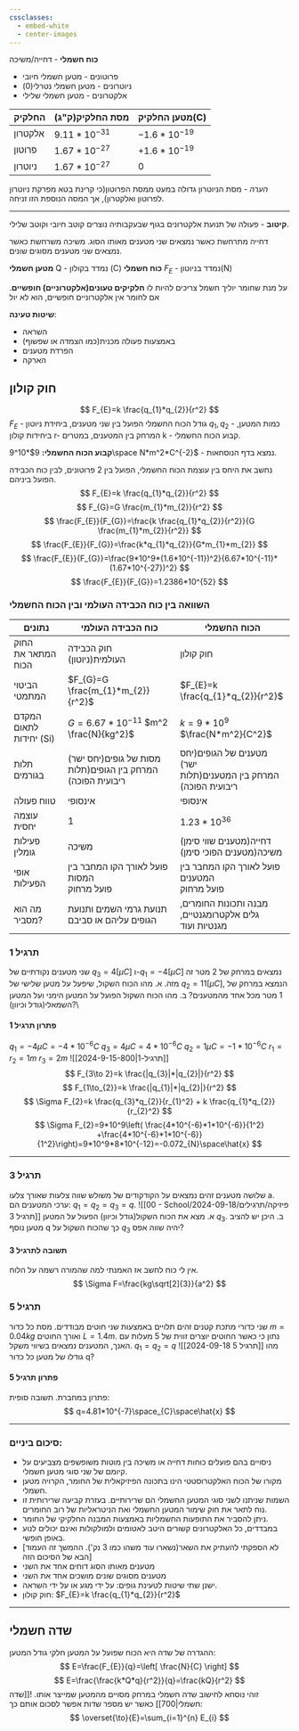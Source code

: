 ```yaml
---
cssclasses:
  - embed-white
  - center-images
---
```

**כוח חשמלי** - דחייה/משיכה
* פרוטונים - מטען חשמלי חיובי
* ניוטרונים - מטען חשמלי נטרלי(0)
* אלקטרונים - מטען חשמלי שלילי

| **החלקיק** | **מסת החלקיק(ק"ג)** | **מטען החלקיק(C)** |
| ---------- | ------------------- | ------------------ |
| אלקטרון    | $9.11*10^{-31}$     | $-1.6*10^{-19}$    |
| פרוטון     | $1.67*10^{-27}$     | $+1.6*10^{-19}$    |
| ניוטרון    | $1.67*10^{-27}$     | 0                  |
*הערה* - מסת הניוטרון גדולה במעט ממסת הפרוטון(כי קרינת בטא מפרקת ניוטרון לפרוטון ואלקטרון), אך המסה הנוספת הזו זניחה.
***
**קיטוב** - פעולה של תנועת אלקטרונים  בגוף שבעקבותיה נוצרים קוטב חיובי וקוטב שלילי.

דחייה מתרחשת כאשר נמצאים שני מטענים מאותו הסוג.
משיכה משרחשת כאשר נמצאים שני מטענים מסוגים שונים.

**מטען חשמלי** Q - נמדד בקולון (C)
**כוח חשמלי** $F_{E}$ - נמדד בניוטון(N)

על מנת שחומר יוליך חשמל צריכים להיות לו **חלקיקים טעונים(אלקטרוניים) חופשיים**.
אם לחומר אין אלקטרוניים חופשיים, הוא לא יול

**שיטות טעינה**:
* השראה
* באמצעות פעולה מכנית(כמו הצמדה או שפשוף)
* הפרדת מטענים
* הארקה

## חוק קולון
$$
F_{E}=k \frac{q_{1}*q_{2}}{r^2}
$$
$F_{E}$ - גודל הכוח החשמלי הפועל בין שני מטענים, ביחידת ניוטון
$q_{1},q_{2}$ - כמות המטען, ביחידות קולון
r- המרחק בין המטענים, במטרים
k - קבוע הכוח החשמלי.

**קבוע הכוח החשמלי:** $9*10^9\space N*m^2*C^{-2}$ - נמצא בדף הנוסחאות.

נחשב את היחס בין עוצמת הכוח החשמלי, הפועל בין 2 פרוטונים, לבין כוח הכבידה הפועל ביניהם.
$$
F_{E}=k \frac{q_{1}*q_{2}}{r^2}
$$
$$
F_{G}=G \frac{m_{1}*m_{2}}{r^2}
$$
$$
\frac{F_{E}}{F_{G}}=\frac{k \frac{q_{1}*q_{2}}{r^2}}{G \frac{m_{1}*m_{2}}{r^2}}
$$
$$
\frac{F_{E}}{F_{G}}=\frac{k*q_{1}*q_{2}}{G*m_{1}*m_{2}}
$$
$$
\frac{F_{E}}{F_{G}}=\frac{9*10^9*(1.6*10^{-11})^2}{6.67*10^{-11}*(1.67*10^{-27})^2}
$$
$$
\frac{F_{E}}{F_{G}}=1.2386*10^{52}
$$

### השוואה בין כוח הכבידה העולמי ובין הכוח החשמלי

| נתונים                  | כוח הכבידה העולמי                                              | הכוח החשמלי                                                        |
| ----------------------- | -------------------------------------------------------------- | ------------------------------------------------------------------ |
| החוק המתאר את הכוח      | חוק הכבידה העולמית(ניוטון)                                     | חוק קולון                                                          |
| הביטוי המתמטי           | $F_{G}=G \frac{m_{1}*m_{2}}{r^2}$                              | $F_{E}=k \frac{q_{1}*q_{2}}{r^2}$                                  |
| המקדם לתאום יחידות (Si) | $G=6.67*10^{-11}$ $m^2 \frac{N}{kg^2}$                         | $k=9*10^9$ $\frac{N*m^2}{C^2}$                                     |
| תלות בגורמים            | מסות של גופים(יחס ישר)<br>המרחק בין הגופים(תלות ריבועית הפוכה) | מטענים של הגופים(יחס ישר)<br>המרחק בין המטענים(תלות ריבועית הפוכה) |
| טווח פעולה              | אינסופי                                                        | אינסופי                                                            |
| עוצמה יחסית             | 1                                                              | $1.23*10^{36}$                                                     |
| פעילות גומלין           | משיכה                                                          | דחייה(מטענים שווי סימן)<br>משיכה(מטענים הפוכי סימן)                |
| אופי הפעילות            | פועל לאורך הקו המחבר בין המסות<br>פועל מרחוק                   | פועל לאורך הקו המחבר בין המטענים<br>פועל מרחוק                     |
| מה הוא מסביר?           | תנועת גרמי השמים ותנועת הגופים עליהם או סביבם                  | מבנה ותכונות החומרים, גלים אלקטרומגנטיים, מגנטיות ועוד             |

### תרגיל 1
שני מטענים נקודתיים של $q_{3}=4[\mu C]$ ו-$q_{1}=-4[\mu C]$ נמצאים במרחק של 2 מטר זה מזה.
א. מהו הכוח השקול, שיפעל על מטען שלישי של $q_{2}=11[\mu C]$, הנמצא במרחק של 1 מטר מכל אחד מהמטענים?
ב. מהו הכוח השקול הפועל על המטען הימני ועל המטען השמאלי(גודל וכיוון)?\

#### פתרון תרגיל 1
$q_{1}=-4 \mu C=-4*10^{-6} C$
$q_{3}=4 \mu C=4*10^{-6} C$
$q_{2}=1 \mu C=-1*10^{-6} C$
$r_{1}=r_{2}=1m$
$r_{3}=2m$
![[2024-9-15-תרגיל-1|800]]
$$
F_{3\to 2}=k \frac{|q_{3}|*|q_{2}|}{r^2}
$$
$$
F_{1\to_{2}}=k \frac{|q_{1}|*|q_{2}|}{r^2}
$$
$$
\Sigma F_{2}=k \frac{q_{3}*q_{2}}{r_{1}^2} + k \frac{q_{1}*q_{2}}{r_{2}^2}
$$
$$
\Sigma F_{2}=9*10^9\left( \frac{4*10^{-6}*1*10^{-6}}{1^2} +\frac{4*10^{-6}*1*10^{-6}}{1^2}\right)=9*10^9*8*10^{-12}=-0.072_{N}\space\hat{x}
$$
****
### תרגיל 3
שלושה מטענים זהים נמצאים על הקודקודים של משולש שווה צלעות שאורך צלעו a.
ערכי המטענים הם: $q_{1}=q_{2}=q_{3}=q$.
![[00 - School/פיזיקה/תרגילים/2024-09-18 תרגיל 3]]
א. מצא את הכוח השקול(גודל וכיוון) הפעול על המטען $q_{3}$.
ב. היכן יש להציב מטען נוסף q כך שהכוח השקול על $q_{3}$ יהיה שווה אפס?
#### תשובה לתרגיל 3
אין לי כוח לחשב אז האמנתי למה שהמורה רשמה על הלוח.
$$
\Sigma F=\frac{kg\sqrt[2]{3}}{a^2}
$$
### תרגיל 5
שני כדורי מתכת קטנים זהים תלויים באמצעות שני חוטים מבודדים.
מסת כל כדור $m=0.04kg$ ואורך החוטים $L=1.4m$.
נתון כי כאשר החוטים יוצרים זווית של 5 מעלות עם האנך, המטענים נמצאים בשיווי משקל.
$q_{1}=q_{2}=q$
![[2024-09-18 תרגיל 5]]
מהו גודלו של מטען כל כדור q?
#### פתרון תרגיל 5
פתרון במחברת.
תשובה סופית:
$$
q=4.81*10^{-7}\space_{C}\space\hat{x}
$$
***
### סיכום ביניים:
* ניסויים בהם פועלים כוחות דחייה או משיכה בין מוטות משופשפים מצביעים על קיומם של שני סוגי מטען חשמלי.
* מקורו של הכוח האלקטרוסטטי הינו בתכונה הפיזיקאלית של החומר, הקרויה מטען חשמלי.
* השמות שניתנו לשני סוגי המטען החשמלי הם שרירותיים. בעזרת קביעה שרירותית זו נוח לתאר את חוק שימור המטען החשמלי ואת הניטראליות של רוב החומרים.
* ניתן להסביר את התופעות החשמליות באמצעות המבנה החלקיקי של החומר.
* במבדדים, כל האלקטרונים קשורים היטב לאטומים ולמולקולות ואינם יכולים לנוע באופן חופשי.
* [לא הספקתי להעתיק את השאר(נשארו עוד משהו כמו 3 נק'). ההמשך זה העמוד הבא של הסיכום הזה]
* מטענים מאותו הסוג דוחים אחד את השני
* מטענים מסוגים שונים מושכים אחד את השני
* ישנן שתי שיטות לטעינת גופים: על ידי מגע או על ידי השראה.
* חוק קולון: $F_{E}=k \frac{q_{1}*q_{2}}{r^2}$
***
## שדה חשמלי
ההגדרה של שדה היא הכוח שפועל על המטען חלקי גודל המטען:
$$
E=\frac{F_{E}}{q}=\left[ \frac{N}{C} \right]
$$
$$
E=\frac{\frac{k*Q*q}{r^2}}{q}=\frac{kQ}{r^2}
$$
זוהי נוסחא לחישוב שדה חשמלי במרחק מסויים מהמטען שמייצר אותו.
![[שדה חשמלי|700]]
כאשר יש מספר שדות אפשר לסכום אותם כך:
$$
\overset{\to}{E}=\sum_{i=1}^{n} E_{i}
$$
